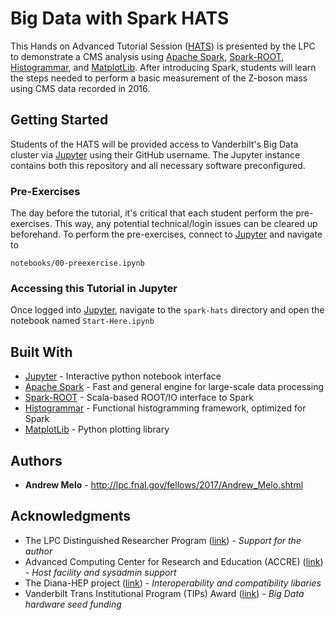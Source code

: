 # Big Data with Spark HATS

This Hands on Advanced Tutorial Session 
([HATS](http://lpc.fnal.gov/programs/schools-workshops/hats.shtml)) is
presented by the LPC to demonstrate a CMS analysis using
[Apache Spark](http://spark.apache.org/),
[Spark-ROOT](https://github.com/diana-hep/spark-root),
[Histogrammar](http://histogrammar.org/), and
[MatplotLib](https://matplotlib.org/). After introducing Spark, students
will learn the steps needed to perform a basic measurement
of the Z-boson mass using CMS data recorded in 2016.

## Getting Started

Students of the HATS will be provided access to Vanderbilt's Big Data
cluster via [Jupyter](https://jupyter.accre.vanderbilt.edu) using their
GitHub username. The Jupyter instance contains both this repository and
all necessary software preconfigured.

### Pre-Exercises

The day before the tutorial, it's critical that each student perform the
pre-exercises. This way, any potential technical/login issues can be cleared
up beforehand. To perform the pre-exercises, connect to
[Jupyter](https://jupyter.accre.vanderbilt.edu) and navigate to
```
notebooks/00-preexercise.ipynb
```

### Accessing this Tutorial in Jupyter

Once logged into [Jupyter](https://jupyter.accre.vanderbilt.edu), navigate to the `spark-hats`
directory and open the notebook named `Start-Here.ipynb`

## Built With

* [Jupyter](http://jupyter.org/) - Interactive python notebook interface
* [Apache Spark](http://spark.apache.org/) - Fast and general engine for large-scale data processing
* [Spark-ROOT](https://github.com/diana-hep/spark-root) - Scala-based ROOT/IO interface to Spark
* [Histogrammar](http://histogrammar.org/) - Functional histogramming framework, optimized for Spark
* [MatplotLib](https://matplotlib.org/) - Python plotting library

## Authors

* **Andrew Melo** - http://lpc.fnal.gov/fellows/2017/Andrew_Melo.shtml

## Acknowledgments

* The LPC Distinguished Researcher Program ([link](http://lpc.fnal.gov/fellows/2017.shtml)) - *Support for the author*
* Advanced Computing Center for Research and Education (ACCRE) ([link](http://www.accre.vanderbilt.edu/)) - *Host facility and sysadmin support*
* The Diana-HEP project ([link](http://diana-hep.org/)) - *Interoperability and compatibility libaries*
* Vanderbilt Trans Institutional Program (TIPs) Award ([link](https://vanderbilt.edu/provost/occi/tips.php)) - *Big Data hardware seed funding*
